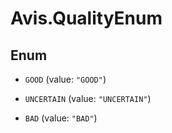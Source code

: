 # Avis.QualityEnum

## Enum

- `GOOD` (value: `"GOOD"`)

- `UNCERTAIN` (value: `"UNCERTAIN"`)

- `BAD` (value: `"BAD"`)
